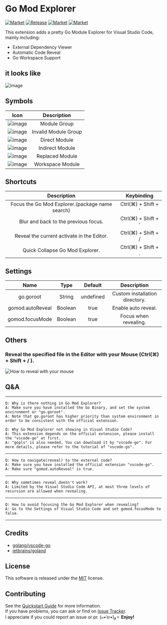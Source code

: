 # Go Mod Explorer

[![Market](https://img.shields.io/badge/source-Github-8A2BE3)](https://github.com/r3inbowari/go-mod-explorer)
[![Release](https://img.shields.io/github/v/release/r3inbowari/go-mod-explorer)](https://github.com/r3inbowari/go-mod-explorer/releases)
[![Market](https://img.shields.io/badge/marketplace-VS%20Code-0D67B5)](https://marketplace.visualstudio.com/items?itemName=r3inbowari.gomodexplorer)
[![Market](https://img.shields.io/badge/eclipse-Open%20VSX-C060EC)](https://open-vsx.org/extension/r3inbowari/gomodexplorer)

This extension adds a pretty Go Module Explorer for Visual Studio Code, mainly including:

- External Dependency Viewer
- Automatic Code Reveal
- Go Workspace Support

## it looks like

![image](https://github.com/r3inbowari/go-mod-explorer/assets/30739857/c6f6eba2-afce-49d1-bd1e-db3a6bbdc3b2)

## Symbols

|                                                     Icon                                                     |     Description      |
| :----------------------------------------------------------------------------------------------------------: | :------------------: |
| ![image](https://github.com/r3inbowari/go-mod-explorer/assets/30739857/92393547-6234-4151-b768-2c2f4e43a405) |     Module Group     |
| ![image](https://github.com/r3inbowari/go-mod-explorer/assets/30739857/9835d941-e29b-4551-ab0c-ef87a0b71e88) | Invalid Module Group |
| ![image](https://github.com/r3inbowari/go-mod-explorer/assets/30739857/7347eb36-5383-4d53-b674-e817892c14cd) |    Direct Module     |
| ![image](https://github.com/r3inbowari/go-mod-explorer/assets/30739857/ee9fbae5-d0b6-4ee9-84cc-19bc85db3a2a) |   Indirect Module    |
| ![image](https://github.com/r3inbowari/go-mod-explorer/assets/30739857/8e8778c3-2cfb-436f-9549-089ffba6ae5b) |   Replaced Module    |
| ![image](https://github.com/r3inbowari/go-mod-explorer/assets/30739857/8502217b-effe-4a5b-b905-943ce9d7cdde) |   Workspace Module   |

## Shortcuts

|                   Description                   |     Keybinding      |
| :---------------------------------------------: | :-----------------: |
| Focus the Go Mod Explorer.(package name search) | Ctrl(⌘) + Shift + ' |
|      Blur and back to the previous focus.       | Ctrl(⌘) + Shift + ' |
|   Reveal the current activate in the Editor.    | Ctrl(⌘) + Shift + / |
|         Quick Collapse Go Mod Explorer.         | Ctrl(⌘) + Shift + . |

## Settings

|       Name       |  Type   |  Default  |          Description           |
| :--------------: | :-----: | :-------: | :----------------------------: |
|    go.goroot     | String  | undefined | Custom installation directory. |
| gomod.autoReveal | Boolean |   true    |      Enable auto reveal.       |
| gomod.focusMode  | Boolean |   true    |     Focus when revealing.      |

## Others

### Reveal the specified file in the Editor with your Mouse (Ctrl(⌘) + Shift + / ).

![How to reveal with your mouse](https://github.com/r3inbowari/go-mod-explorer/assets/30739857/c7cf73e2-4dc2-4be0-9282-504541f3001e)

## Q&A

---

    Q: Why is there nothing in Go Mod Explorer?
    A: Make sure you have installed the Go Binary, and set the system environment or "go.goroot".
    A: Note that go.goroot has higher priority than system environment in order to be consistent with the official extension.

    Q: Why Go Mod Explorer not showing in Visual Studio Code?
    A: This extension depends on the official extension, please install the "vscode-go" at first.
    A: "gopls" is also needed, You can download it by "vscode-go". For more details, please refer to the tutorial of "vscode-go".

---

    Q: How to navigate(reveal) to the external code?
    A: Make sure you have installed the official extension "vscode-go".
    A: Make sure "gomod.autoReveal" is true.

---

    Q: Why sometimes reveal doesn't work?
    A: Limited by the Visual Studio Code API, at most three levels of recursion are allowed when revealing.

---

    Q: How to avoid focusing the Go Mod Explorer when revealing?
    A: Go to the Settings of Visual Studio Code and set gomod.focusMode to false.

---

## Credits

- [golang/vscode-go](https://github.com/golang/vscode-go)
- [jetbrains/goland](https://www.jetbrains.com/go/)

## License

This software is released under the [MIT](https://github.com/r3inbowari/go-mod-explorer/blob/main/LICENSE) license.

## Contributing

See the [Quickstart Guide](https://github.com/r3inbowari/go-mod-explorer/blob/main/vsc-extension-quickstart.md) for more information.  
If you have problems, you can ask or find on [Issue Tracker](https://github.com/r3inbowari/go-mod-explorer/issues).  
I appreciate if you could report an issue or pr. (๑•̀ㅂ•́)و✧
**Enjoy!**
